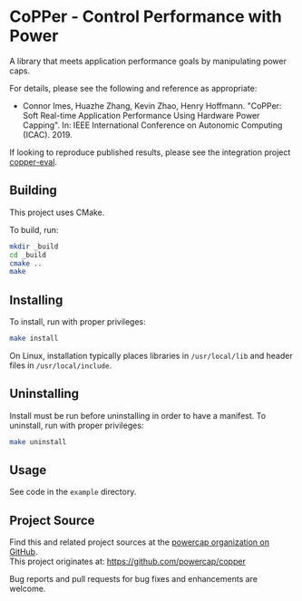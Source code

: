 # CoPPer - Control Performance with Power

A library that meets application performance goals by manipulating power caps.

For details, please see the following and reference as appropriate:

* Connor Imes, Huazhe Zhang, Kevin Zhao, Henry Hoffmann. "CoPPer: Soft Real-time Application Performance Using Hardware Power Capping". In: IEEE International Conference on Autonomic Computing (ICAC). 2019.

If looking to reproduce published results, please see the integration project [copper-eval](https://github.com/powercap/copper-eval).

## Building

This project uses CMake.

To build, run:

``` sh
mkdir _build
cd _build
cmake ..
make
```

## Installing

To install, run with proper privileges:

``` sh
make install
```

On Linux, installation typically places libraries in `/usr/local/lib` and
header files in `/usr/local/include`.

## Uninstalling

Install must be run before uninstalling in order to have a manifest.
To uninstall, run with proper privileges:

``` sh
make uninstall
```
## Usage

See code in the `example` directory.

## Project Source

Find this and related project sources at the [powercap organization on GitHub](https://github.com/powercap).  
This project originates at: https://github.com/powercap/copper

Bug reports and pull requests for bug fixes and enhancements are welcome.

